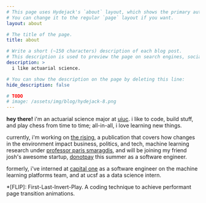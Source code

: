 ```yaml
---
# This page uses Hydejack's `about` layout, which shows the primary author's picture and about text at the top.
# You can change it to the regular `page` layout if you want.
layout: about

# The title of the page.
title: about

# Write a short (~150 characters) description of each blog post.
# This description is used to preview the page on search engines, social media, etc.
description: >
  i like actuarial science.

# You can show the description on the page by deleting this line:
hide_description: false

# TODO
# image: /assets/img/blog/hydejack-8.png
---
```


**hey there!** i'm an actuarial science major at [uiuc](https://illinois.edu/). i like to code, build stuff, and play chess from time to time; all-in-all, i love learning new things.

currently, i'm working on [the rising](https://therising.co/), a publication that covers how changes in the environment impact business, politics, and tech, machine learning research under [professor paris smaragdis](https://paris.cs.illinois.edu/), and will be joining my friend josh's awesome startup, [donotpay](https://paris.cs.illinois.edu/) this summer as a software engineer.

formerly, i've interned at [capital one](www.capitalone.com) as a software engineer on the machine learning platforms team, and at ucsf as a data science intern.

*[FLIP]: First-Last-Invert-Play. A coding technique to achieve performant page transition animations.
